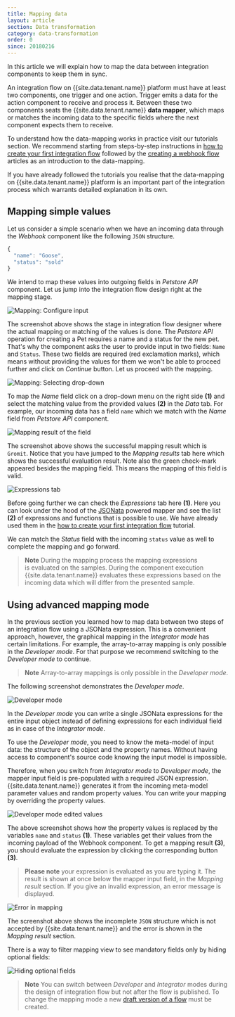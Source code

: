 ```yaml
---
title: Mapping data
layout: article
section: Data transformation
category: data-transformation
order: 0
since: 20180216
---
```


In this article we will explain how to map the data between integration components to keep them in sync.

An integration flow on {{site.data.tenant.name}} platform must have at least two components, one trigger and one action. Trigger emits a data for the action component to receive and process it. Between these two components seats the {{site.data.tenant.name}} **data mapper**, which maps or matches the incoming data to the specific fields where the next component expects them to receive.

To understand how the data-mapping works in practice visit our tutorials section. We recommend starting from steps-by-step instructions in [how to create your first integration flow](/getting-started/first-flow) followed by the [creating a webhook flow](/getting-started/webhooks-flow) articles as an introduction to the data-mapping.

If you have already followed the tutorials you realise that the data-mapping on {{site.data.tenant.name}} platform is an important part of the integration process which warrants detailed explanation in its own.

## Mapping simple values

Let us consider a simple scenario when we have an incoming data through the *Webhook* component like the following `JSON` structure.

```js
{
  "name": "Goose",
  "status": "sold"
}
```

We intend to map these values into outgoing fields in *Petstore API* component. Let us jump into the integration flow design right at the mapping stage.

![Mapping: Configure input](/assets/img/integrator-guide/data-mapper/mapper-01.png "Mapping: Configure input")

The screenshot above shows the stage in integration flow designer where the actual mapping or matching of the values is done. The *Petstore API* operation for creating a Pet requires a name and a status for the new pet. That's why the component asks the user to provide input in two fields: `Name` and `Status`. These two fields are required (red exclamation marks), which means without providing the values for them we won't be able to proceed further and click on *Continue* button. Let us proceed with the mapping.

![Mapping: Selecting drop-down](/assets/img/integrator-guide/data-mapper/mapper-02.png "Mapping: Selecting drop-down")

To map the *Name* field click on a drop-down menu on the right side **(1)** and select the matching value from the provided values **(2)** in the *Data* tab. For example, our incoming data has a field `name` which we match with the *Name* field from *Petstore API* component.

![Mapping result of the field](/assets/img/integrator-guide/data-mapper/mapper-03.png "Mapping result of the field")

The screenshot above shows the successful mapping result which is `Gromit`. Notice that you have jumped to the *Mapping results* tab here which shows the successful evaluation result. Note also the green check-mark appeared besides the mapping field. This means the mapping of this field is valid.

![Expressions tab](/assets/img/integrator-guide/data-mapper/mapper-04.png "Expressions tab")

Before going further we can check the *Expressions* tab here **(1)**. Here you can look under the hood of the [JSONata](http://jsonata.org/) powered mapper and see the list **(2)** of expressions and functions that is possible to use. We have already used them in the [how to create your first integration flow](/getting-started/first-flow) tutorial.

We can match the *Status* field with the incoming `status` value as well to complete the mapping and go forward.

> **Note** During the mapping process the mapping expressions is evaluated on the samples. During the component execution {{site.data.tenant.name}} evaluates these expressions based on the incoming data which will differ from the presented sample.

## Using advanced mapping mode

In the previous section you learned how to map data between two steps of an integration flow using a JSONata expression. This is a convenient approach, however, the graphical mapping in the *Integrator mode* has certain limitations. For example, the array-to-array mapping is only possible in the *Developer mode*. For that purpose we recommend switching to the *Developer mode* to continue.

> **Note** Array-to-array mappings is only possible in the *Developer mode*.

The following screenshot demonstrates the *Developer mode*.

![Developer mode](/assets/img/integrator-guide/data-mapper/mapper-05.png "Developer mode")

In the *Developer mode* you can write a single JSONata expressions for the entire input object instead of defining expressions for each individual field as in case of the *Integrator mode*.

To use the *Developer mode*, you need to know the meta-model of input data: the structure of the object and the property names. Without having access to component's source code knowing the input model is impossible.

Therefore, when you switch from *Integrator mode* to *Developer mode*, the mapper input field is pre-populated with a required JSON expression. {{site.data.tenant.name}} generates it from the incoming meta-model parameter values and random property values. You can write your mapping by overriding the property values.

![Developer mode edited values](/assets/img/integrator-guide/data-mapper/mapper-06.png "Developer mode edited values")

The above screenshot shows how the property values is replaced by the variables `name` and `status` **(1)**. These variables get their values from the incoming payload of the Webhook component. To get a mapping result **(3)**, you should evaluate the expression by clicking the corresponding button **(3)**. 

> **Please note** your expression is evaluated as you are typing it. The result is shown at once below the mapper input field, in the *Mapping result* section. If you give an invalid expression, an error message is displayed.

![Error in mapping](/assets/img/integrator-guide/data-mapper/mapper-07.png "Error in mapping")

The screenshot above shows the incomplete `JSON` structure which is not accepted by {{site.data.tenant.name}} and the error is shown in the *Mapping result* section.

There is a way to filter mapping view to see mandatory fields only by hiding optional fields:

![Hiding optional fields](/assets/img/RN/323/hide-optional-fields.gif)

> **Note** You can switch between *Developer* and *Integrator* modes during the design of integration flow but not after the flow is published. To change the mapping mode a new [draft version of a flow](managing-flow-history) must be created.
